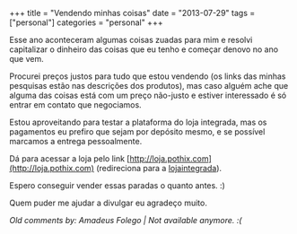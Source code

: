 +++
title = "Vendendo minhas coisas"
date = "2013-07-29"
tags = ["personal"]
categories = "personal"
+++

Esse ano aconteceram algumas coisas zuadas para mim e resolvi capitalizar o
dinheiro das coisas que eu tenho e começar denovo no ano que vem.

Procurei preços justos para tudo que estou vendendo (os links das minhas
pesquisas estão nas descrições dos produtos), mas caso alguém ache que alguma
das coisas está com um preço não-justo e estiver interessado é só entrar em
contato que negociamos.

Estou aproveitando para testar a plataforma do loja integrada, mas os
pagamentos eu prefiro que sejam por depósito mesmo, e se possível marcamos a
entrega pessoalmente.

Dá para acessar a loja pelo link [http://loja.pothix.com](http://loja.pothix.com)
(redireciona para a [lojaintegrada](http://pothix.lojaintegrada.com.br)).

Espero conseguir vender essas paradas o quanto antes. :)

Quem puder me ajudar a divulgar eu agradeço muito.



_Old comments by: Amadeus Folego | Not available anymore. :(_
